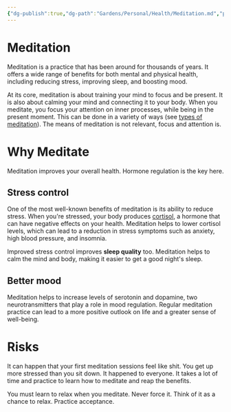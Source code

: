 ```yaml
---
{"dg-publish":true,"dg-path":"Gardens/Personal/Health/Meditation.md","permalink":"/gardens/personal/health/meditation/","tags":["health","meditation"],"noteIcon":2,"created":"2023-11-01","updated":"2022-11-01"}
---
```


# Meditation

Meditation is a practice that has been around for thousands of years. It offers a wide range of benefits for both mental and physical health, including reducing stress, improving sleep, and boosting mood.

At its core, meditation is about training your mind to focus and be present. It is also about calming your mind and connecting it to your body. When you meditate, you focus your attention on inner processes, while being in the present moment. This can be done in a variety of ways (see [types of meditation](https://www.betterhealth.vic.gov.au/health/conditionsandtreatments/meditation#types-of-meditation)). The means of meditation is not relevant, focus and attention is. 

# Why Meditate

Meditation improves your overall health. Hormone regulation is the key here. 
## Stress control
One of the most well-known benefits of meditation is its ability to reduce stress. When you're stressed, your body produces [cortisol](https://en.wikipedia.org/wiki/Cortisol), a hormone that can have negative effects on your health. Meditation helps to lower cortisol levels, which can lead to a reduction in stress symptoms such as anxiety, high blood pressure, and insomnia.

Improved stress control improves **sleep quality** too. Meditation helps to calm the mind and body, making it easier to get a good night's sleep.

## Better mood
Meditation helps to increase levels of serotonin and dopamine, two neurotransmitters that play a role in mood regulation. Regular meditation practice can lead to a more positive outlook on life and a greater sense of well-being.


# Risks
It can happen that your first meditation sessions feel like shit. You get up more stressed than you sit down. It happened to everyone. It takes a lot of time and practice to learn how to meditate and reap the benefits. 

You must learn to relax when you meditate. Never force it. Think of it as a chance to relax. Practice acceptance.
